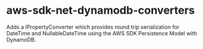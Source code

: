 aws-sdk-net-dynamodb-converters
===============================

Adds a IPropertyConverter which provides round trip serialization for DateTime and NullableDateTime using the AWS SDK Persistence Model with DynamoDB.